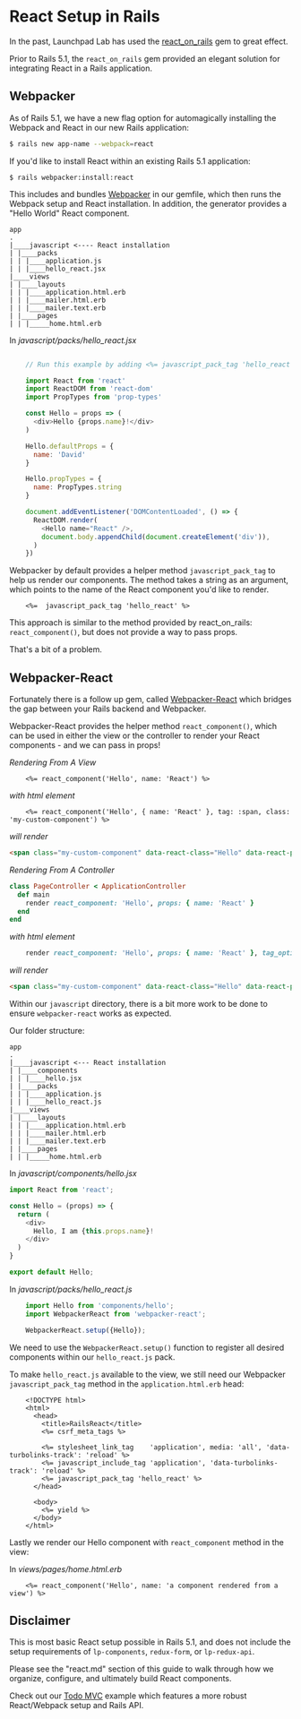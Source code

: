 # React Setup in Rails

In the past, Launchpad Lab has used the
[react_on_rails](https://github.com/shakacode/react_on_rails) gem to great effect.

Prior to Rails 5.1, the `react_on_rails` gem provided an elegant solution for
integrating React in a Rails application.

## Webpacker

As of Rails 5.1, we have a new flag option for automagically installing the
Webpack and React in our new Rails application:

```sh
$ rails new app-name --webpack=react
```

If you'd like to install React within an existing Rails 5.1 application:

```
$ rails webpacker:install:react
```

This includes and bundles [Webpacker](https://github.com/rails/webpacker) in
our gemfile, which then runs the Webpack setup and React installation. 
In addition, the generator provides a "Hello World" React component.

```
app
.
|____javascript <---- React installation
| |____packs
| | |____application.js
| | |____hello_react.jsx
|____views
| |____layouts
| | |____application.html.erb
| | |____mailer.html.erb
| | |____mailer.text.erb
| |____pages
| | |_____home.html.erb
```

In *javascript/packs/hello_react.jsx*

```javascript

	// Run this example by adding <%= javascript_pack_tag 'hello_react' %> to the head of your layout file, like app/views/layouts/application.html.erb.

	import React from 'react'
	import ReactDOM from 'react-dom'
	import PropTypes from 'prop-types'

	const Hello = props => (
	  <div>Hello {props.name}!</div>
	)

	Hello.defaultProps = {
	  name: 'David'
	}

	Hello.propTypes = {
	  name: PropTypes.string
	}

	document.addEventListener('DOMContentLoaded', () => {
	  ReactDOM.render(
	    <Hello name="React" />,
	    document.body.appendChild(document.createElement('div')),
	  )
	})
```

Webpacker by default provides a helper method `javascript_pack_tag` to help us
render our components. The method takes a string as an argument, which points to
the name of the React component you'd like to render.

```erb
	<%=  javascript_pack_tag 'hello_react' %>
```

This approach is similar to the method provided by react_on_rails: `react_component()`, but does not provide a way to pass props.

That's a bit of a problem.

## Webpacker-React

Fortunately there is a follow up gem, called
[Webpacker-React](https://github.com/renchap/webpacker-react) which bridges the
gap between your Rails backend and Webpacker.

Webpacker-React provides the helper method `react_component()`, which can be
used in either the view or the controller to render your React components - and
we can pass in props!

*Rendering From A View*

```erb
	<%= react_component('Hello', name: 'React') %>
```
*with html element*
```erb
	<%= react_component('Hello', { name: 'React' }, tag: :span, class: 'my-custom-component') %>
```
*will render*
```html
<span class="my-custom-component" data-react-class="Hello" data-react-props="..."></span>
```

*Rendering From A Controller*

```ruby
class PageController < ApplicationController
  def main
    render react_component: 'Hello', props: { name: 'React' }
  end
end
```
*with html element*
``` ruby
	render react_component: 'Hello', props: { name: 'React' }, tag_options: { tag: :span, class: 'my-custom-component' }
```
*will render*
```html
<span class="my-custom-component" data-react-class="Hello" data-react-props="..."></span>
```

Within our `javascript` directory, there is a bit more work to be done to ensure
`webpacker-react` works as expected.

Our folder structure:

```
app
.
|____javascript <--- React installation
| |____components
| | |____hello.jsx
| |____packs
| | |____application.js
| | |____hello_react.js
|____views
| |____layouts
| | |____application.html.erb
| | |____mailer.html.erb
| | |____mailer.text.erb
| |____pages
| | |_____home.html.erb

```

In *javascript/components/hello.jsx*

```javascript
import React from 'react';

const Hello = (props) => {
  return (
    <div>
      Hello, I am {this.props.name}!
    </div>
  )
}

export default Hello;
```

In *javascript/packs/hello_react.js*

```javascript
	import Hello from 'components/hello';
	import WebpackerReact from 'webpacker-react';

	WebpackerReact.setup({Hello});
```

We need to use the `WebpackerReact.setup()` function to register all desired components within our `hello_react.js` pack.

To make `hello_react.js` available to the view, we still need our Webpacker `javascript_pack_tag` method in the `application.html.erb` head:

```erb
	<!DOCTYPE html>
	<html>
	  <head>
	    <title>RailsReact</title>
	    <%= csrf_meta_tags %>

	    <%= stylesheet_link_tag    'application', media: 'all', 'data-turbolinks-track': 'reload' %>
	    <%= javascript_include_tag 'application', 'data-turbolinks-track': 'reload' %>
	    <%= javascript_pack_tag 'hello_react' %>
	  </head>

	  <body>
	    <%= yield %>
	  </body>
	</html>
```

Lastly we render our Hello component with `react_component` method in the view:

In *views/pages/home.html.erb*

```erb
	<%= react_component('Hello', name: 'a component rendered from a view') %>
```

## Disclaimer 

This is most basic React setup possible in Rails 5.1, and does not include the setup requirements of `lp-components`, `redux-form`, or `lp-redux-api`.

Please see the "react.md" section of this guide to walk through how we organize, configure, and ultimately build React components.

Check out our [Todo MVC](https://github.com/LaunchPadLab/lp-todo-mvc) example which features a more robust React/Webpack setup and Rails API.
